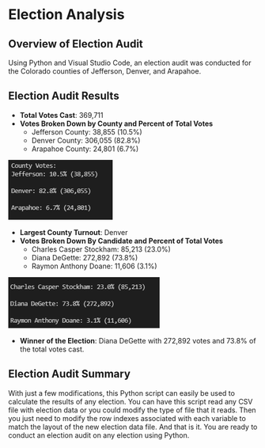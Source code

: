 # Election Analysis
## Overview of Election Audit
Using Python and Visual Studio Code, an election audit was conducted for the Colorado counties of Jefferson, Denver, and Arapahoe.
## Election Audit Results
- **Total Votes Cast**: 369,711
- **Votes Broken Down by County and Percent of Total Votes**
  - Jefferson County: 38,855 (10.5%)
  - Denver County: 306,055 (82.8%)
  - Arapahoe County: 24,801 (6.7%)
 
![County Votes](https://github.com/dkleitsch/Election_Analysis/blob/main/Resources/County%20Votes.png)
- **Largest County Turnout**: Denver 
- **Votes Broken Down By Candidate and Percent of Total Votes**
  - Charles Casper Stockham: 85,213 (23.0%)
  - Diana DeGette: 272,892 (73.8%)
  - Raymon Anthony Doane: 11,606 (3.1%)

![Candidate Votes](https://github.com/dkleitsch/Election_Analysis/blob/main/Resources/Candidate%20Votes.png)
- **Winner of the Election**: Diana DeGette with 272,892 votes and 73.8% of the total votes cast.
## Election Audit Summary
With just a few modifications, this Python script can easily be used to calculate the results of any election.  You can have this script read any CSV file with election data or you could modify the type of file that it reads.  Then you just need to modify the row indexes associated with each variable to match the layout of the new election data file.  And that is it.  You are ready to conduct an election audit on any election using Python.
